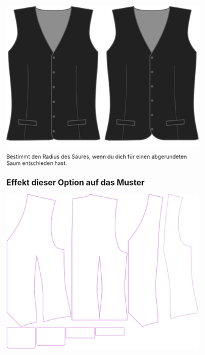 ![Saumradius](hemradius.svg)

Bestimmt den Radius des Säures, wenn du dich für einen abgerundeten Saum entschieden hast.


## Effekt dieser Option auf das Muster
![Dieses Bild zeigt den Effekt dieser Option, indem es mehrere Varianten überlagert, die einen anderen Wert für diese Option haben](wahid_hemradius_sample.svg "Effekt dieser Option auf das Muster")